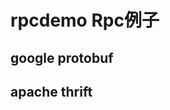 rpcdemo Rpc例子
===================================

google protobuf
-----------------------------------


apache thrift
-----------------------------------